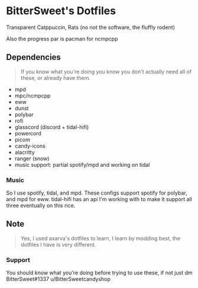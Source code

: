 # BitterSweet's Dotfiles
Transparent Catppuccin, Rats (no not the software, the fluffly rodent)

Also the progress par is pacman for ncmpcpp

## Dependencies
> If you know what you're doing you know you don't actually need all of these, or already have them.
- mpd
- mpc/ncmpcpp
- eww
- dunst
- polybar
- rofi
- glasscord (discord + tidal-hifi)
- powercord
- picom
- candy-icons
- alacritty
- ranger (snow)
- music support: partial spotify/mpd and working on tidal

### Music
So I use spotify, tidal, and mpd. These configs support spotify for polybar, and mpd for eww. tidal-hifi has an api I'm working with to make it support all three eventually on this rice.

## Note
> Yes, I used axarva's dotfiles to learn, I learn by modding best, the dotfiles I have is very different.

### Support
You should know what you're doing before trying to use these, if not just dm BitterSweet#1337 u/BitterSweetcandyshop
